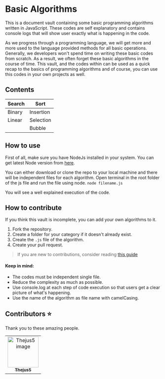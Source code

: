 # Basic Algorithms
This is a document vault containing some basic programming algorithms written in JavaScript. These codes are self explanatory and contains console logs that will show user exactly what is happening in the code. 

As we progress through a programming language, we will get more and more used to the language provided methods for all basic operations. Generally, we developers won't spend time on writing these basic codes from scratch. As a result, we often forget these basic algorithms in the course of time. 
This vault, and the codes within can be used as a quick recap to the basics of programming algorithms and of course, you can use this codes in your own projects as well.

## Contents

| Search | Sort |
| ------ | ---- |
| Binary | Insertion |
| Linear | Selection |
|        | Bubble    |

## How to use
First of all, make sure you have NodeJs installed in your system. You can get latest Node version from [here](https://nodejs.org/en/download/).

You can either download or clone the repo to your local machine and there will be independent files for each algorithm. Open terminal in the root folder of the js file and run the file using node. `node filename.js`

You will see a well explained execution of the code.

## How to contribute
If you think this vault is incomplete, you can add your own algorithms to it. 

1. Fork the repository.
2. Create a folder for your category if it doesn't already exist.
3. Create the `.js` file of the algorithm.
4. Create your pull request.

> If you are new to contributions, consider reading [this guide](https://www.dataschool.io/how-to-contribute-on-github/)

#### Keep in mind:
* The codes must be independent single file.
* Reduce the complexity as much as possible.
* Use console.log at each step of code execution so that users get a clear picture of what's happening.
* Use the name of the algorithm as file name with camelCasing.

## Contributors :star:
Thank you to these amazing people.


<table>
  <tr>
    <td align="center"><a href="https://github.com/Thejus5"><img src="https://avatars.githubusercontent.com/u/71311417?s=400&u=76d12ce940d1de4bc2c87804bf01b26809e713b7&v=4" width="100px;" alt="Thejus5 image"/><br /><sub><b>Thejus5</b></sub></a></td>
  
  </tr>
</table>
